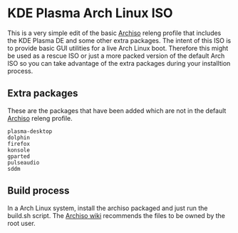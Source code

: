 # KDE Plasma Arch Linux ISO

This is a very simple edit of the basic [Archiso](https://wiki.archlinux.org/index.php/Archiso) releng profile that includes the KDE Plasma DE and some other extra packages.
The intent of this ISO is to provide basic GUI utilities for a live Arch Linux boot. Therefore this might be used as a rescue ISO or just a more packed version of the default Arch ISO so you can take advantage of the extra packages during your installtion process.

## Extra packages

These are the packages that have been added which are not in the default [Archiso](https://wiki.archlinux.org/index.php/Archiso) releng profile.
```
plasma-desktop
dolphin
firefox
konsole
gparted
pulseaudio
sddm
```

## Build process

In a Arch Linux system, install the archiso packaged and just run the build.sh script. The [Archiso wiki](https://wiki.archlinux.org/index.php/Archiso#Setup) recommends the files to be owned by the root user.

